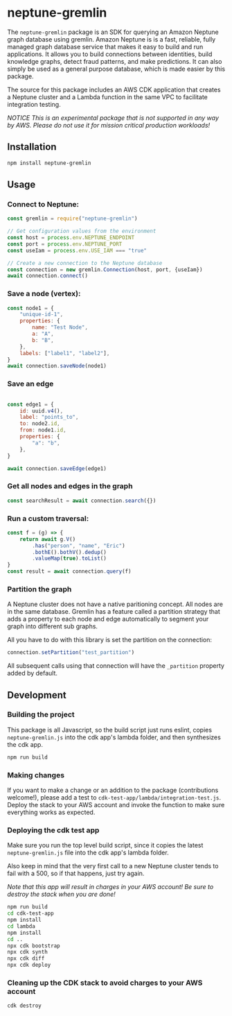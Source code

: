 # neptune-gremlin

The `neptune-gremlin` package is an SDK for querying an Amazon Neptune graph
database using gremlin. Amazon Neptune is is a fast, reliable, fully managed
graph database service that makes it easy to build and run applications. It
allows you to build connections between identities, build knowledge graphs,
detect fraud patterns, and make predictions. It can also simply be used as a
general purpose database, which is made easier by this package.

The source for this package includes an AWS CDK application that creates a Neptune 
cluster and a Lambda function in the same VPC to facilitate integration testing.

*NOTICE* _This is an experimental package that is not supported in any way by AWS. 
Please do not use it for mission critical production workloads!_

## Installation

```sh
npm install neptune-gremlin
```

## Usage

### Connect to Neptune:

```Javascript
const gremlin = require("neptune-gremlin")

// Get configuration values from the environment
const host = process.env.NEPTUNE_ENDPOINT
const port = process.env.NEPTUNE_PORT
const useIam = process.env.USE_IAM === "true"

// Create a new connection to the Neptune database
const connection = new gremlin.Connection(host, port, {useIam})
await connection.connect()
```

### Save a node (vertex):

```Javascript
const node1 = {
    "unique-id-1",
    properties: {
        name: "Test Node",
        a: "A",
        b: "B",
    },
    labels: ["label1", "label2"],
}
await connection.saveNode(node1)
```

### Save an edge

```JavaScript

const edge1 = {
    id: uuid.v4(),
    label: "points_to", 
    to: node2.id, 
    from: node1.id,
    properties: {
        "a": "b",
    },
}

await connection.saveEdge(edge1)
```

### Get all nodes and edges in the graph

```JavaScript
const searchResult = await connection.search({})
```

### Run a custom traversal:

```Javascript
const f = (g) => {
    return await g.V()
        .has("person", "name", "Eric")
        .bothE().bothV().dedup()
        .valueMap(true).toList()
}
const result = await connection.query(f)
```

### Partition the graph

A Neptune cluster does not have a native paritioning concept. All nodes are in the same database. 
Gremlin has a feature called a partition strategy that adds a property to each node and edge 
automatically to segment your graph into different sub graphs.

All you have to do with this library is set the partition on the connection:

```JavaScript
connection.setPartition("test_partition")
```

All subsequent calls using that connection will have the `_partition` property added by default.

## Development

### Building the project

This package is all Javascript, so the build script just runs eslint, copies `neptune-gremlin.js`
into the cdk app's lambda folder, and then synthesizes the cdk app.

```sh
npm run build
```

### Making changes

If you want to make a change or an addition to the package (contributions welcome!), please 
add a test to `cdk-test-app/lambda/integration-test.js`. Deploy the stack to your AWS account 
and invoke the function to make sure everything works as expected.

### Deploying the cdk test app

Make sure you run the top level build script, since it copies the latest `neptune-gremlin.js` 
file into the cdk app's lambda folder.

Also keep in mind that the very first call to a new Neptune cluster tends to fail with a 500, 
so if that happens, just try again.

_Note that this app will result in charges in your AWS account! Be sure to destroy the stack
when you are done!_

```sh
npm run build
cd cdk-test-app
npm install
cd lambda
npm install
cd ..
npx cdk bootstrap
npx cdk synth
npx cdk diff
npx cdk deploy
```

### Cleaning up the CDK stack to avoid charges to your AWS account

```sh
cdk destroy
```
